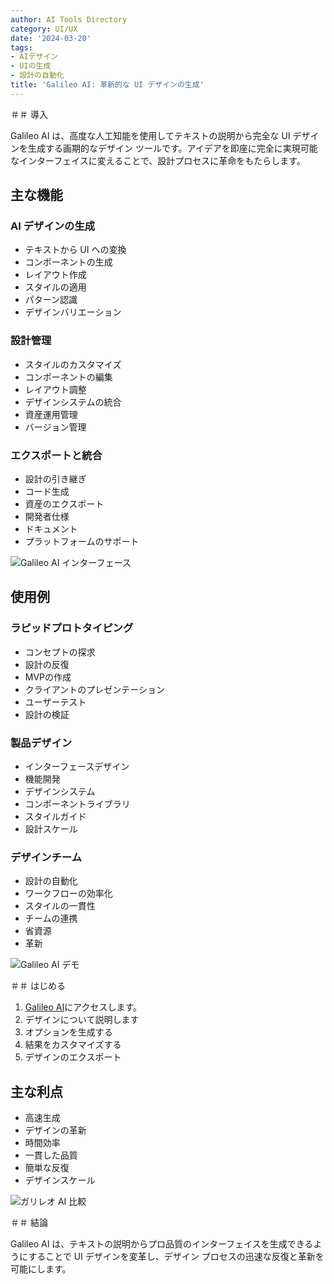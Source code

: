 ```yaml
---
author: AI Tools Directory
category: UI/UX
date: '2024-03-20'
tags:
- AIデザイン
- UIの生成
- 設計の自動化
title: 'Galileo AI: 革新的な UI デザインの生成'
---
```


＃＃ 導入

Galileo AI は、高度な人工知能を使用してテキストの説明から完全な UI デザインを生成する画期的なデザイン ツールです。アイデアを即座に完全に実現可能なインターフェイスに変えることで、設計プロセスに革命をもたらします。

## 主な機能

### AI デザインの生成
- テキストから UI への変換
- コンポーネントの生成
- レイアウト作成
- スタイルの適用
- パターン認識
- デザインバリエーション

### 設計管理
- スタイルのカスタマイズ
- コンポーネントの編集
- レイアウト調整
- デザインシステムの統合
- 資産運用管理
- バージョン管理

### エクスポートと統合
- 設計の引き継ぎ
- コード生成
- 資産のエクスポート
- 開発者仕様
- ドキュメント
- プラットフォームのサポート

![Galileo AI インターフェース](/imgs/galileoai/interface.jpg)

## 使用例

### ラピッドプロトタイピング
- コンセプトの探求
- 設計の反復
- MVPの作成
- クライアントのプレゼンテーション
- ユーザーテスト
- 設計の検証

### 製品デザイン
- インターフェースデザイン
- 機能開発
- デザインシステム
- コンポーネントライブラリ
- スタイルガイド
- 設計スケール

### デザインチーム
- 設計の自動化
- ワークフローの効率化
- スタイルの一貫性
- チームの連携
- 省資源
- 革新

![Galileo AI デモ](/imgs/galileoai/demo.jpg)

＃＃ はじめる

1. [Galileo AI](https://galileo-ai.com)にアクセスします。
2. デザインについて説明します
3. オプションを生成する
4. 結果をカスタマイズする
5. デザインのエクスポート

## 主な利点

- 高速生成
- デザインの革新
- 時間効率
- 一貫した品質
- 簡単な反復
- デザインスケール

![ガリレオ AI 比較](/imgs/galileoai/comparison.jpg)

＃＃ 結論

Galileo AI は、テキストの説明からプロ品質のインターフェイスを生成できるようにすることで UI デザインを変革し、デザイン プロセスの迅速な反復と革新を可能にします。